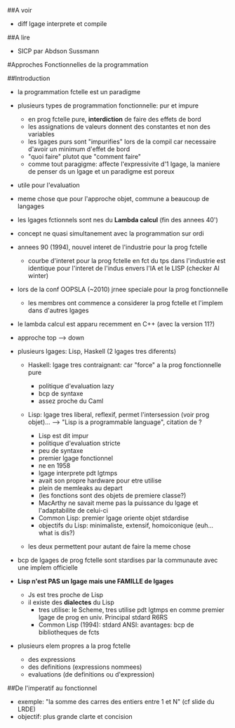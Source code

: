 ##A voir
* diff lgage interprete et compile

##A lire
* SICP par Abdson Sussmann

#Approches Fonctionnelles de la programmation

##Introduction

* la programmation fctelle est un paradigme
* plusieurs types de programmation fonctionnelle: pur et impure
    * en prog fctelle pure, **interdiction** de faire des effets de bord
    * les assignations de valeurs donnent des constantes et non des variables
    * les lgages purs sont "impurifies" lors de la compil car necessaire d'avoir un minimum d'effet de bord
    * "quoi faire" plutot que "comment faire"
    * comme tout paragigme: affecte l'expressivite d'1 lgage, la maniere de penser ds un lgage et un paradigme est poreux

* utile pour l'evaluation
* meme chose que pour l'approche objet, commune a beaucoup de langages
* les lgages fctionnels sont nes du **Lambda calcul** (fin des annees 40')
* concept ne quasi simultanement avec la programmation sur ordi
* annees 90 (1994), nouvel interet de l'industrie pour la prog fctelle
    * courbe d'interet pour la prog fctelle en fct du tps dans l'industrie est identique pour l'interet de l'indus envers l'IA et le LISP (checker AI winter)

* lors de la conf OOPSLA (~2010) jrnee speciale pour la prog fonctionnelle
    * les membres ont commence a considerer la prog fctelle et l'implem dans d'autres lgages

* le lambda calcul est apparu recemment en C++ (avec la version 11?)
* approche top --> down

* plusieurs lgages: Lisp, Haskell (2 lgages tres diferents)

    * Haskell: lgage tres contraignant: car "force" a la prog fonctionnelle pure
        * politique d'evaluation lazy
        * bcp de syntaxe
        * assez proche du Caml

    * Lisp: lgage tres liberal, reflexif, permet l'intersession (voir prog objet)...
        --> "Lisp is a programmable language", citation de ?
        * Lisp est dit impur
        * politique d'evaluation stricte
        * peu de syntaxe
        * premier lgage fonctionnel
        * ne en 1958
        * lgage interprete pdt lgtmps
        * avait son propre hardware pour etre utilise
        * plein de memleaks au depart
        * (les fonctions sont des objets de premiere classe?)
        * MacArthy ne savait meme pas la puissance du lgage et l'adaptabilite de celui-ci
        * Common Lisp: premier lgage oriente objet stdardise
        * objectifs du Lisp: minimaliste, extensif, homoiconique (euh... what is dis?)

    * les deux permettent pour autant de faire la meme chose

* bcp de lgages de prog fctelle sont stardises par la communaute avec une implem officielle
* **Lisp n'est PAS un lgage mais une FAMILLE de lgages**
    * Js est tres proche de Lisp
    * il existe des **dialectes** du Lisp
        * tres utilise: le Scheme, tres utilise pdt lgtmps en comme premier lgage de prog en univ. Principal stdard R6RS
        * Common Lisp (1994): stdard ANSI: avantages: bcp de bibliotheques de fcts

* plusieurs elem propres a la prog fctelle
    * des expressions
    * des definitions (expressions nommees)
    * evaluations (de definitions ou d'expression)

##De l'imperatif au fonctionnel

* exemple: "la somme des carres des entiers entre 1 et N" (cf slide du LRDE)
* objectif: plus grande clarte et concision












